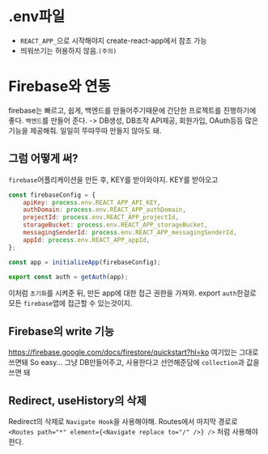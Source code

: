 # .env파일
- `REACT_APP_`으로 시작해야지 create-react-app에서 참조 가능
- 띄워쓰기는 허용하지 않음.`(주의)`

# Firebase와 연동
firebase는 빠르고, 쉽게, 백엔드를 만들어주기때문에 간단한 프로젝트를 진행하기에 좋다.
`백엔드`를 만들어 준다. -> DB생성, DB조작 API제공, 회원가입, OAuth등등 많은 기능을 제공해줘. 
일일히 뚜따뚜따 만들지 않아도 돼.

## 그럼 어떻게 써?
`firebase`어플리케이션을 만든 후, KEY를 받아와야지. KEY를 받아오고 
```javascript
const firebaseConfig = {
    apiKey: process.env.REACT_APP_API_KEY,
    authDomain: process.env.REACT_APP_authDomain,
    projectId: process.env.REACT_APP_projectId,
    storageBucket: process.env.REACT_APP_storageBucket,
    messagingSenderId: process.env.REACT_APP_messagingSenderId,
    appId: process.env.REACT_APP_appId,
};

const app = initializeApp(firebaseConfig);

export const auth = getAuth(app);
```
이처럼 `초기화`를 시켜준 뒤, 만든 app에 대한 접근 권한을 가져와. export `auth`한걸로 모든 `firebase`앱에 접근할 수 있는것이지.

## Firebase의 write 기능
https://firebase.google.com/docs/firestore/quickstart?hl=ko 여기있는 그대로 쓰면돼
So easy... 그냥 DB만들어주고, 사용한다고 선언해준담에 `collection`과 값을 쓰면 돼

## Redirect, useHistory의 삭제

Redirect의 삭제로 `Navigate Hook`을 사용해야해.
Routes에서 마지막 경로로 `<Routes path="*" element={<Navigate replace to="/" />} />`  처럼 사용해야한다.

